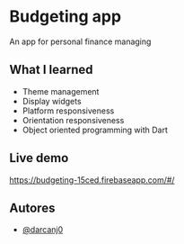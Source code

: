 
# Budgeting app

An app for personal finance managing


## What I learned

- Theme management
- Display widgets
- Platform responsiveness
- Orientation responsiveness
- Object oriented programming with Dart


## Live demo

https://budgeting-15ced.firebaseapp.com/#/


## Autores

- [@darcanj0](https://www.github.com/darcanj0)
